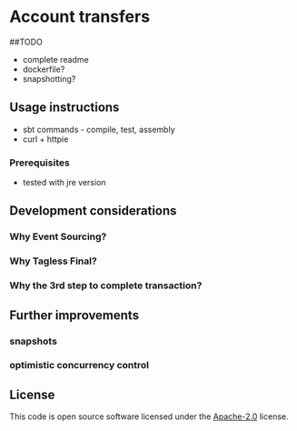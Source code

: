 # Account transfers

##TODO
 - complete readme
 - dockerfile?
 - snapshotting?

## Usage instructions

 - sbt commands - compile, test, assembly
 - curl + httpie

### Prerequisites 

 - tested with jre version

## Development considerations

### Why Event Sourcing?

### Why Tagless Final?

### Why the 3rd step to complete transaction?

## Further improvements

### snapshots
### optimistic concurrency control

## License ##

This code is open source software licensed under the
[Apache-2.0](http://www.apache.org/licenses/LICENSE-2.0) license.
